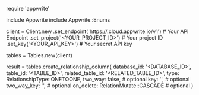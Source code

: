 require 'appwrite'

include Appwrite
include Appwrite::Enums

client = Client.new
    .set_endpoint('https://<REGION>.cloud.appwrite.io/v1') # Your API Endpoint
    .set_project('<YOUR_PROJECT_ID>') # Your project ID
    .set_key('<YOUR_API_KEY>') # Your secret API key

tables = Tables.new(client)

result = tables.create_relationship_column(
    database_id: '<DATABASE_ID>',
    table_id: '<TABLE_ID>',
    related_table_id: '<RELATED_TABLE_ID>',
    type: RelationshipType::ONETOONE,
    two_way: false, # optional
    key: '', # optional
    two_way_key: '', # optional
    on_delete: RelationMutate::CASCADE # optional
)
